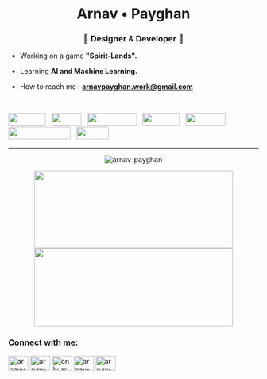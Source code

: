 <h1 align="center">Arnav • Payghan</h1>
<h3 align="center">🎍 Designer & Developer 🎍</h3>

-  Working on a game **"Spirit-Lands".**

-  Learning **AI and Machine Learning.**

-  How to reach me : **arnavpayghan.work@gmail.com**

<br>

<a href="https://en.wikipedia.org/wiki/HTML"><img src="https://img.shields.io/badge/-HTML-e34f26?logo=html5&logoColor=fff" height="25px" width="75px"></a>&nbsp;&nbsp;&nbsp;<a href="https://en.wikipedia.org/wiki/CSS"><img src="https://img.shields.io/badge/-CSS-0073ff?logo=css3&logoColor=fff" height="25px" width="60px"></a>&nbsp;&nbsp;&nbsp;<a href="https://en.wikipedia.org/wiki/JavaScript"><img src="https://img.shields.io/badge/-JavaScript-e9fa00?logo=javascript&logoColor=010101" height="25px" width="100px"></a>&nbsp;&nbsp;&nbsp;<a href="https://react.dev/"><img src="https://img.shields.io/badge/-React-14c4fa?logo=react&logoColor=fff" height="25px" width="75px"></a>&nbsp;&nbsp;&nbsp;<a href="https://www.python.org/"><img src="https://img.shields.io/badge/-Python-011978?logo=python&logoColor=fff" height="25px" width="80px"></a>&nbsp;&nbsp;&nbsp;<a href="https://www.hackerrank.com/profile/arn_payghan"><img src="https://img.shields.io/badge/-HackerRank-030303?logo=hackerrank&logoColor=00EA64" height="25px" width="125px"></a>&nbsp;&nbsp;&nbsp;<a href="https://docs.swift.org/"><b><img src="https://img.shields.io/badge/-Swift-ffffff?logo=swift&logoColor=e34f26" height="25px" width="65px"></b></a>
<hr>
<p align="center">
  <img src="https://github-readme-streak-stats-delta-teal.vercel.app?user=arnav-payghan&theme=tokyonight" alt="arnav-payghan" />
</p>

<div align="center">
  <img height=156px width=400px src="https://github-readme-stats.vercel.app/api?username=arnav-payghan&show_icons=true&theme=midnight-purple" />
  <img height=157px width=400px src="https://github-readme-stats.vercel.app/api/top-langs/?username=arnav-payghan&theme=midnight-purple&layout=compact" />
</div>

<h3 align="left">Connect with me:</h3>
<p align="left">
<a href="https://twitter.com/arnavvv__" target="blank"><img align="center" src="https://raw.githubusercontent.com/rahuldkjain/github-profile-readme-generator/master/src/images/icons/Social/twitter.svg" alt="arnavvv__" height="30" width="40" /></a>
<a href="https://linkedin.com/in/arnav-payghan-8660a925b" target="blank"><img align="center" src="https://raw.githubusercontent.com/rahuldkjain/github-profile-readme-generator/master/src/images/icons/Social/linked-in-alt.svg" alt="arnav-payghan-8660a925b" height="30" width="40" /></a>
<a href="https://instagram.com/arnav.payghan" target="blank"><img align="center" src="https://raw.githubusercontent.com/rahuldkjain/github-profile-readme-generator/master/src/images/icons/Social/instagram.svg" alt="only.arnavvv" height="30" width="40" /></a>
<a href="https://dribbble.com/arnav-payghan" target="blank"><img align="center" src="https://raw.githubusercontent.com/rahuldkjain/github-profile-readme-generator/master/src/images/icons/Social/dribbble.svg" alt="arnav-payghan" height="30" width="40" /></a>
<a href="https://www.behance.net/arnav-payghan" target="blank"><img align="center" src="https://raw.githubusercontent.com/rahuldkjain/github-profile-readme-generator/master/src/images/icons/Social/behance.svg" alt="arnav-payghan" height="30" width="40" /></a>
</p>


